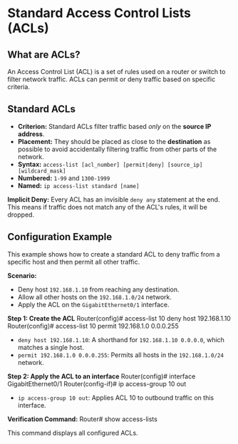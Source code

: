 # Standard Access Control Lists (ACLs)

## What are ACLs?
An Access Control List (ACL) is a set of rules used on a router or switch to filter network traffic. ACLs can permit or deny traffic based on specific criteria.

## Standard ACLs
- **Criterion:** Standard ACLs filter traffic based *only* on the **source IP address**.
- **Placement:** They should be placed as close to the **destination** as possible to avoid accidentally filtering traffic from other parts of the network.
- **Syntax:** `access-list [acl_number] [permit|deny] [source_ip] [wildcard_mask]`
- **Numbered:** `1-99` and `1300-1999`
- **Named:** `ip access-list standard [name]`

**Implicit Deny:** Every ACL has an invisible `deny any` statement at the end. This means if traffic does not match any of the ACL's rules, it will be dropped.

## Configuration Example
This example shows how to create a standard ACL to deny traffic from a specific host and then permit all other traffic.

**Scenario:**
- Deny host `192.168.1.10` from reaching any destination.
- Allow all other hosts on the `192.168.1.0/24` network.
- Apply the ACL on the `GigabitEthernet0/1` interface.

**Step 1: Create the ACL**
Router(config)# access-list 10 deny host 192.168.1.10
Router(config)# access-list 10 permit 192.168.1.0 0.0.0.255

- `deny host 192.168.1.10`: A shorthand for `192.168.1.10 0.0.0.0`, which matches a single host.
- `permit 192.168.1.0 0.0.0.255`: Permits all hosts in the `192.168.1.0/24` network.

**Step 2: Apply the ACL to an interface**
Router(config)# interface GigabitEthernet0/1
Router(config-if)# ip access-group 10 out

- `ip access-group 10 out`: Applies ACL 10 to outbound traffic on this interface.

**Verification Command:**
Router# show access-lists

This command displays all configured ACLs.
